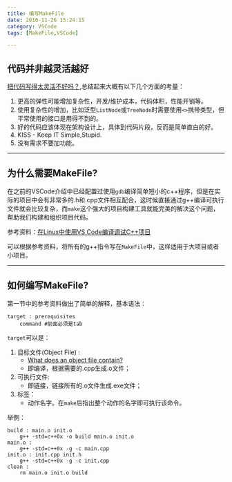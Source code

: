 ```yaml
---
title: 编写MakeFile
date: 2016-11-26 15:24:15
category: VSCode
tags: [MakeFile,VSCode]

---
```


## 代码并非越灵活越好

[把代码写得太灵活不好吗？](http://www.zhihu.com/question/52951851),总结起来大概有以下几个方面的考量：
1. 更高的弹性可能增加复杂性，开发/维护成本，代码体积，性能开销等。
2. 使用复杂性的增加，比如泛型`ListNode`或`TreeNode`时需要使用`<>`携带类型，但平常使用的接口是用得不到的。
3. 好的代码应该体现在架构设计上，具体到代码片段，反而是简单直白的好。
4. KISS - Keep IT Simple,Stupid.
5. 没有需求不要加功能。

---

## 为什么需要MakeFile?

在之前的VSCode介绍中已经配置过使用`gdb`编译简单短小的c++程序，但是在实际的项目中会有非常多的.h和.cpp文件相互配合，这时候直接通过g++编译可执行文件就会比较复杂，而`make`这个强大的项目构建工具就能完美的解决这个问题，帮助我们构建和组织项目代码。

参考资料：[在Linux中使用VS Code编译调试C++项目](http://www.cnblogs.com/zhxilin/p/5881080.html)

可以根据参考资料，将所有的g++指令写在`MakeFile`中，这样适用于大项目或者小项目。

---

## 如何编写MakeFile?

第一节中的参考资料做出了简单的解释，基本语法：
```make
target : prerequisites
	command	#前面必须是tab
```
`target`可以是：
1. 目标文件(Object File) :
	+ [What does an object file contain?](http://stackoverflow.com/questions/3045603/what-does-an-object-file-contain)
	+ 即编译，根据需要的.cpp生成.o文件；
2. 可执行文件:
	+ 即链接，链接所有的.o文件生成.exe文件；
3. 标签：
	+ 动作名字。在`make`后指出整个动作的名字即可执行该命令。

举例：
```make
build : main.o init.o
	g++ -std=c++0x -o build main.o init.o	
main.o :
	g++ -std=c++0x -g -c main.cpp 
init.o : init.cpp init.h
	g++ -std=c++0x -g -c init.cpp	
clean :
	rm main.o init.o build
```